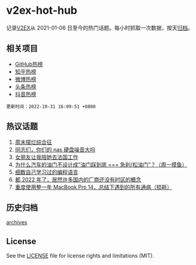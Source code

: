 # v2ex-hot-hub

 记录[V2EX](https://www.v2ex.com/)从 2021-01-06 日至今的热门话题。每小时抓取一次数据，按天[归档](archives)。
 
 ## 相关项目

- [GitHub热榜](https://github.com/lonnyzhang423/github-hot-hub)
- [知乎热榜](https://github.com/lonnyzhang423/zhihu-hot-hub)
- [微博热榜](https://github.com/lonnyzhang423/weibo-hot-hub)
- [头条热榜](https://github.com/lonnyzhang423/toutiao-hot-hub)
- [抖音热榜](https://github.com/lonnyzhang423/douyin-hot-hub)


 `更新时间：2022-10-31 16:09:51 +0800`

## 热议话题

1. [周末摆烂综合征](https://www.v2ex.com/t/891175)
1. [同志们，你们的 nas 硬盘噪音大吗](https://www.v2ex.com/t/891332)
1. [女朋友让我陪她去法国工作](https://www.v2ex.com/t/891341)
1. [为什么汽车的油门不设计成“油门踩到底 === 急刹/松油门”？（周一摸鱼）](https://www.v2ex.com/t/891394)
1. [细数自己学习过的编程语言](https://www.v2ex.com/t/891197)
1. [都 2022 年了，居然许多国内的厂商还没有时区的概念](https://www.v2ex.com/t/891242)
1. [重度使用整一年 MacBook Pro 14，总结下遇到的所有通病（损耗）](https://www.v2ex.com/t/891176)

## 历史归档

[archives](archives)

## License

See the [LICENSE](LICENSE) file for license rights and limitations (MIT).
